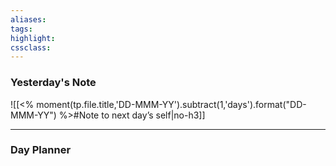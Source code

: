 ```yaml
---
aliases:  
tags:
highlight:  
cssclass:
---
```


### Yesterday's Note
 ![[<% moment(tp.file.title,'DD-MMM-YY').subtract(1,'days').format("DD-MMM-YY") %>#Note to next day’s self|no-h3]]

--- 

### Day Planner

